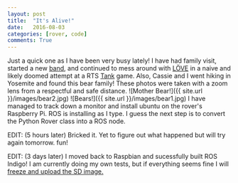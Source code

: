 ```yaml
---
layout: post
title:  "It's Alive!"
date:   2016-08-03
categories: [rover, code]
comments: True
---
```


Just a quick one as I have been very busy lately! I have had family visit, started a new [band](http://drunkonabike.com/), and continued to mess around with [LÖVE](https://love2d.org/) in a naive and likely doomed attempt at a RTS [Tank](https://github.com/b38tn1k/TankThing) game.
Also, Cassie and I went hiking in Yosemite and found this bear family! These photos were taken with a zoom lens from a respectful and safe distance.
![Mother Bear!]({{ site.url }}/images/bear2.jpg)
![Bears!]({{ site.url }}/images/bear1.jpg)
I have managed to track down a monitor and install ubuntu on the rover's Raspberry Pi. ROS is installing as I type. I guess the next step is to convert the Python Rover class into a ROS node.

EDIT: (5 hours later) Bricked it. Yet to figure out what happened but will try again tomorrow. fun!

EDIT: (3 days later) I moved back to Raspbian and sucessfully built ROS Indigo! I am currently doing my own tests, but if everything seems fine I will [freeze and upload the SD image.](https://drive.google.com/file/d/0B2zj9XM3RvbjZWJuZEowSkNRWEk/view?usp=sharing)

